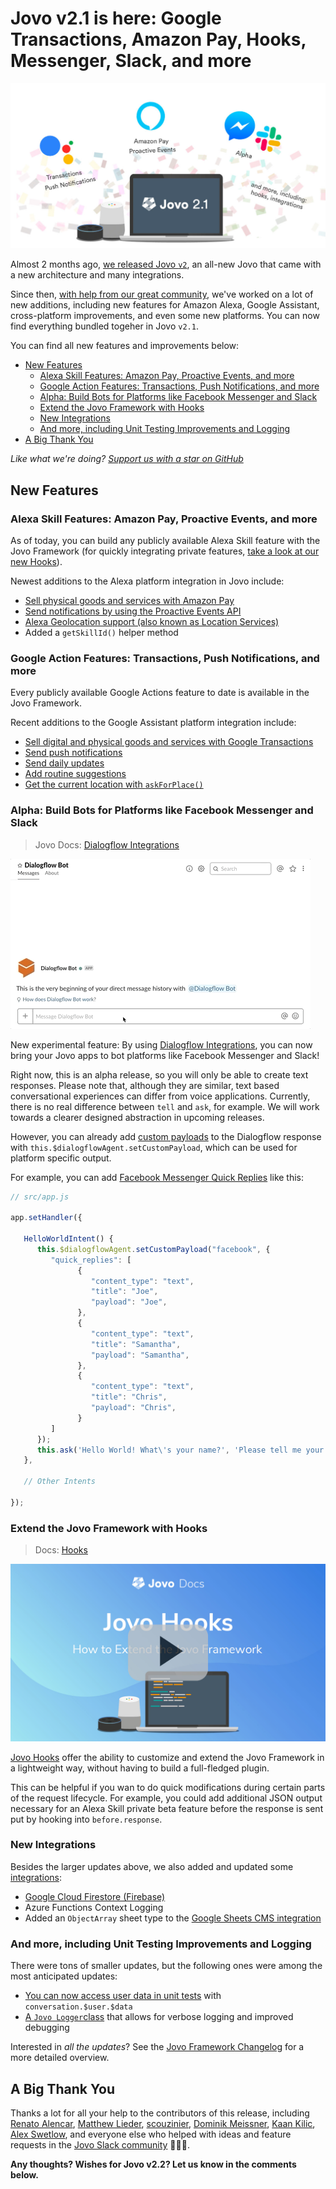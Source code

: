# Jovo v2.1 is here: Google Transactions, Amazon Pay, Hooks, Messenger, Slack, and more

![Jovo Framework v2.1](./img/v2-1.jpg "Jovo Framework launches version 2.1")

Almost 2 months ago, [we released Jovo `v2`](https://medium.com/@einkoenig/introducing-jovo-framework-v2-c98326ac4aca), an all-new Jovo that came with a new architecture and many integrations.

Since then, [with help from our great community](#a-big-thank-you), we've worked on a lot of new additions, including new features for Amazon Alexa, Google Assistant, cross-platform improvements, and even some new platforms. You can now find everything bundled togeher in Jovo `v2.1`.

You can find all new features and improvements below:

* [New Features](#new-features)
   * [Alexa Skill Features: Amazon Pay, Proactive Events, and more](#alexa-skill-features-amazon-pay-proactive-events-and-more)
   * [Google Action Features: Transactions, Push Notifications, and more](#google-action-features-transactions-push-notifications-and-more)
   * [Alpha: Build Bots for Platforms like Facebook Messenger and Slack](alpha-build-bots-for-platforms-like-facebook-messenger-and-slack)
   * [Extend the Jovo Framework with Hooks](#extend-the-jovo-framework-with-hooks)
   * [New Integrations](#new-integrations)
   * [And more, including Unit Testing Improvements and Logging](#and-more-including-unit-testing-improvements-and-logging)
* [A Big Thank You](#a-big-thank-you)

*Like what we're doing? [Support us with a star on GitHub](https://github.com/jovotech/jovo-framework/)* 

## New Features

### Alexa Skill Features: Amazon Pay, Proactive Events, and more

As of today, you can build any publicly available Alexa Skill feature with the Jovo Framework (for quickly integrating private features, [take a look at our new Hooks](#extend-the-jovo-framework-with-hooks)).

Newest additions to the Alexa platform integration in Jovo include:

* [Sell physical goods and services with Amazon Pay](https://www.jovo.tech/docs/amazon-alexa/pay)
* [Send notifications by using the Proactive Events API](https://www.jovo.tech/tutorials/alexa-notifications-proactive-events)
* [Alexa Geolocation support (also known as Location Services)](https://www.jovo.tech/docs/amazon-alexa/data#geolocation)
* Added a `getSkillId()` helper method


### Google Action Features: Transactions, Push Notifications, and more

Every publicly available Google Actions feature to date is available in the Jovo Framework.

Recent additions to the Google Assistant platform integration include:

* [Sell digital and physical goods and services with Google Transactions](https://www.jovo.tech/docs/google-assistant/transactions)
* [Send push notifications](https://www.jovo.tech/tutorials/google-action-notifications)
* [Send daily updates](https://www.jovo.tech/docs/google-assistant/daily-update)
* [Add routine suggestions](https://www.jovo.tech/docs/google-assistant/routine-suggestion)
* [Get the current location with `askForPlace()`](https://www.jovo.tech/docs/google-assistant/data#place-and-location)


### Alpha: Build Bots for Platforms like Facebook Messenger and Slack

> Jovo Docs: [Dialogflow Integrations](https://www.jovo.tech/docs/dialogflow-integrations/)

![Build a Slack Bot with Jovo](./img/slack-bot.gif "Build a Slack Bot with the Jovo Framework")

New experimental feature: By using [Dialogflow Integrations](https://www.jovo.tech/docs/dialogflow-integrations/), you can now bring your Jovo apps to bot platforms like Facebook Messenger and Slack!

Right now, this is an alpha release, so you will only be able to create text responses. Please note that, although they are similar, text based conversational experiences can differ from voice applications. Currently, there is no real difference between `tell` and `ask`, for example. We will work towards a clearer designed abstraction in upcoming releases.

However, you can already add [custom payloads](https://dialogflow.com/docs/intents/rich-messages#custom_payload) to the Dialogflow response with `this.$dialogflowAgent.setCustomPayload`, which can be used for platform specific output.

For example, you can add [Facebook Messenger Quick Replies](https://developers.facebook.com/docs/messenger-platform/send-messages/quick-replies) like this:

```js
// src/app.js

app.setHandler({

   HelloWorldIntent() {
      this.$dialogflowAgent.setCustomPayload("facebook", {
         "quick_replies": [
               {
                  "content_type": "text",
                  "title": "Joe",
                  "payload": "Joe",
               },
               {
                  "content_type": "text",
                  "title": "Samantha",
                  "payload": "Samantha",
               },
               {
                  "content_type": "text",
                  "title": "Chris",
                  "payload": "Chris",
               }
         ]
      });
      this.ask('Hello World! What\'s your name?', 'Please tell me your name.');
   },

   // Other Intents

});
```


### Extend the Jovo Framework with Hooks

> Docs: [Hooks](https://www.jovo.tech/docs/hooks)

[![Video: Jovo Hooks](./img/video-jovo-hooks.jpg 'youtube-video')](https://www.youtube.com/watch?v=hBrX5srF3yU)

[Jovo Hooks](https://www.jovo.tech/docs/hooks) offer the ability to customize and extend the Jovo Framework in a lightweight way, without having to build a full-fledged plugin.

This can be helpful if you wan to do quick modifications during certain parts of the request lifecycle. For example, you could add additional JSON output necessary for an Alexa Skill private beta feature before the response is sent put by hooking into `before.response`.


### New Integrations

Besides the larger updates above, we also added and updated some [integrations](https://www.jovo.tech/docs/integrations):

* [Google Cloud Firestore (Firebase)](https://www.jovo.tech/tutorials/deploy-to-google-cloud)
* Azure Functions Context Logging
* Added an `ObjectArray` sheet type to the [Google Sheets CMS integration](https://www.jovo.tech/docs/cms/google-sheets)



### And more, including Unit Testing Improvements and Logging

There were tons of smaller updates, but the following ones were among the most anticipated updates:

* [You can now access user data in unit tests](https://www.jovo.tech/docs/unit-testing#user-data) with `conversation.$user.$data`
* [A `Jovo Logger`class](https://www.jovo.tech/docs/data/logging#jovo-logger) that allows for verbose logging and improved debugging

Interested in *all the updates*? See the [Jovo Framework Changelog](https://github.com/jovotech/jovo-framework/blob/master/CHANGELOG.md) for a more detailed overview.

## A Big Thank You

Thanks a lot for all your help to the contributors of this release, including [Renato Alencar](https://github.com/renatoalencar), [Matthew Lieder](https://github.com/IGx89), [scouzinier](https://github.com/kouz75), [Dominik Meissner](https://github.com/dominik-meissner), [Kaan Kilic](https://github.com/KaanKC), [Alex Swetlow](https://github.com/aswetlow), and everyone else who helped with ideas and feature requests in the [Jovo Slack community](https://www.jovo.tech/slack) 👏👏👏.

**Any thoughts? Wishes for Jovo v2.2? Let us know in the comments below.**


<!--[metadata]: { "description": "Learn more about Jovo Framework version 2.1, which was released in March 2019.", "author": "jan-koenig", "tags": "Releases", "og-image": "https://www.jovo.tech/img/news/2019-02-27-jovo-v2-1/v2-1.jpg" }-->
